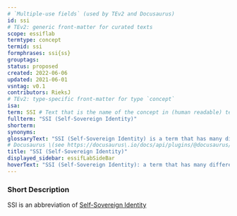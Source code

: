 ```yaml
---
# `Multiple-use fields` (used by TEv2 and Docusaurus)
id: ssi
# TEv2: generic front-matter for curated texts
scope: essiflab
termtype: concept
termid: ssi
formphrases: ssi{ss}
grouptags:
status: proposed
created: 2022-06-06
updated: 2021-06-01
vsntag: v0.1
contributors: RieksJ
# TEv2: type-specific front-matter for type `concept`
isa:
term: SSI # Text that is the name of the concept in (human readable) texts.
fullterm: "SSI (Self-Sovereign Identity)"
shorterm:
synonyms:
glossaryText: "SSI (Self-Sovereign Identity) is a term that has many different interpretations, and that we use to refer to concepts/ideas, architectures, processes and technologies that aim to support (autonomous) [parties](@) as they negotiate and execute electronic [transactions](@) with one another."
# Docusaurus \(see https://docusaurus\.io/docs/api/plugins/@docusaurus/plugin-content-docs#markdown-front-matter\):
title: "SSI (Self-Sovereign Identity)"
displayed_sidebar: essifLabSideBar
hoverText: "SSI (Self-Sovereign Identity): a term that has many different interpretations, and that we use to refer to concepts/ideas, architectures, processes and technologies that aim to support (autonomous) Parties as they negotiate and execute electronic Transactions with one another."
---
```


### Short Description
SSI is an abbreviation of [Self-Sovereign Identity](@)